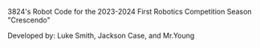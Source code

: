 3824's Robot Code for the 2023-2024 First Robotics Competition Season "Crescendo"

Developed by:
Luke Smith, Jackson Case, and Mr.Young
